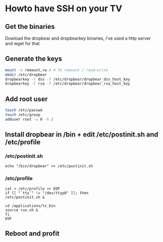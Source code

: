 # Howto have SSH on your TV

## Get the binaries
Dowload the dropbear and dropbearkey binaries,
i've used a http server and wget for that

## Generate the keys
``` bash
mount -o remount,rw / # To remount / read-write
mkdir /etc/dropbear
dropbearkey -t dss -f /etc/dropbear/dropbear_dss_host_key
dropbearkey -t rsa -f /etc/dropbear/dropbear_rsa_host_key
```

## Add root user
``` bash
touch /etc/passwd
touch /etc/group
adduser root -u 0 -h /
```

## Install dropbear in /bin + edit /etc/postinit.sh and /etc/profile
### /etc/postinit.sh
```
echo "/bin/dropbear" >> /etc/postinit.sh
```
### /etc/profile
```
cat > /etc/profile << EOF
if [[ "`tty`" != "/dev/ttyp0" ]]; then
/etc/postinit.sh &

cd /applications/tv_bin
source run.sh &
fi
EOF
```

## Reboot and profit
